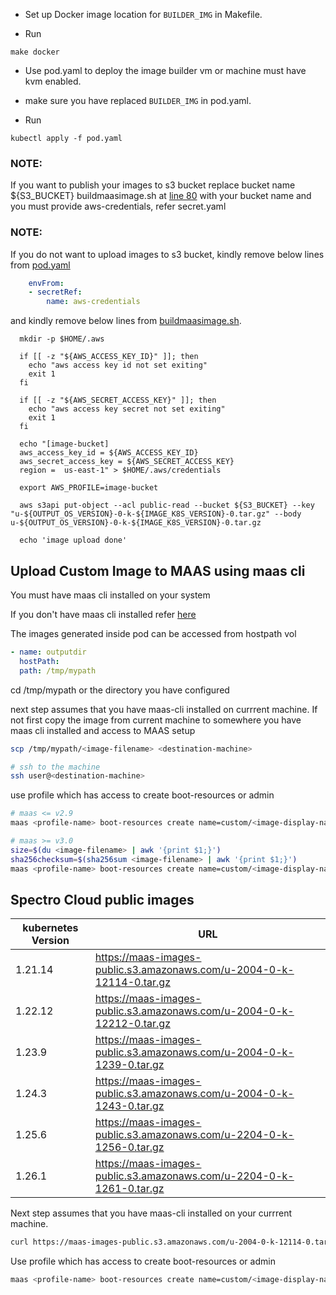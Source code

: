 - Set up Docker image location for `BUILDER_IMG` in Makefile.

- Run
```shell
make docker
```

- Use pod.yaml to deploy the image builder vm or machine must have kvm enabled.

- make sure you have replaced `BUILDER_IMG` in pod.yaml.

- Run
```shell
kubectl apply -f pod.yaml
```

### NOTE:
If you want to publish your images to s3 bucket replace bucket name ${S3_BUCKET} buildmaasimage.sh at [line 80](image-generation/buildmaasimage.sh#L80) with your bucket name and you must provide aws-credentials, refer secret.yaml

### NOTE:
If you do not want to upload images to s3 bucket, kindly remove below lines from [pod.yaml](image-generation/pod.yaml)
```yaml
    envFrom:
    - secretRef:
        name: aws-credentials
```
and kindly remove below lines from [buildmaasimage.sh](image-generation/buildmaasimage.sh).
```shell
  mkdir -p $HOME/.aws

  if [[ -z "${AWS_ACCESS_KEY_ID}" ]]; then
    echo "aws access key id not set exiting"
    exit 1
  fi

  if [[ -z "${AWS_SECRET_ACCESS_KEY}" ]]; then
    echo "aws access key secret not set exiting"
    exit 1
  fi

  echo "[image-bucket]
  aws_access_key_id = ${AWS_ACCESS_KEY_ID}
  aws_secret_access_key = ${AWS_SECRET_ACCESS_KEY}
  region =  us-east-1" > $HOME/.aws/credentials

  export AWS_PROFILE=image-bucket

  aws s3api put-object --acl public-read --bucket ${S3_BUCKET} --key "u-${OUTPUT_OS_VERSION}-0-k-${IMAGE_K8S_VERSION}-0.tar.gz" --body u-${OUTPUT_OS_VERSION}-0-k-${IMAGE_K8S_VERSION}-0.tar.gz

  echo 'image upload done'
```

## Upload Custom Image to MAAS using maas cli
 
You must have maas cli installed on your system 

If you don't have maas cli installed refer [here](https://maas.io/docs/snap/3.0/ui/maas-cli)

The images generated inside pod can be accessed from hostpath vol
```yaml
- name: outputdir
  hostPath:
  path: /tmp/mypath
```

cd /tmp/mypath or the directory you have configured

next step assumes that you have maas-cli installed on currrent machine. 
If not first copy the image from current machine to somewhere you have maas cli installed and access to MAAS setup
```bash
scp /tmp/mypath/<image-filename> <destination-machine>

# ssh to the machine
ssh user@<destination-machine>
```

use <profile-name> profile which has access to create boot-resources or admin
```bash
# maas <= v2.9
maas <profile-name> boot-resources create name=custom/<image-display-name> architecture=amd64/generic content=<image-filename>

# maas >= v3.0
size=$(du <image-filename> | awk '{print $1;}')
sha256checksum=$(sha256sum <image-filename> | awk '{print $1;}')
maas <profile-name> boot-resources create name=custom/<image-display-name> architecture=amd64/generic sha256=$sha256checksum size=$size content@=<image-filename>
```

## Spectro Cloud public images 
| kubernetes Version | URL                                                                        |
|--------------------|----------------------------------------------------------------------------|
| 1.21.14            | https://maas-images-public.s3.amazonaws.com/u-2004-0-k-12114-0.tar.gz      |
| 1.22.12            | https://maas-images-public.s3.amazonaws.com/u-2004-0-k-12212-0.tar.gz      |
| 1.23.9             | https://maas-images-public.s3.amazonaws.com/u-2004-0-k-1239-0.tar.gz       |
| 1.24.3             | https://maas-images-public.s3.amazonaws.com/u-2004-0-k-1243-0.tar.gz       |
| 1.25.6             | https://maas-images-public.s3.amazonaws.com/u-2204-0-k-1256-0.tar.gz       |
| 1.26.1             | https://maas-images-public.s3.amazonaws.com/u-2204-0-k-1261-0.tar.gz       |

Next step assumes that you have maas-cli installed on your currrent machine.
```bash
curl https://maas-images-public.s3.amazonaws.com/u-2004-0-k-12114-0.tar.gz -o ubuntu-1804-k8s-1.21.14.tar.gz
```

Use <profile-name> profile which has access to create boot-resources or admin
```bash 
maas <profile-name> boot-resources create name=custom/<image-display-name> architecture=amd64/generic content=<image-filename>
```

